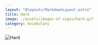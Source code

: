 ```yaml
---
layout: "@layouts/MarkdownLayout.astro"
title: Hard
image: ./assets/images-of-signs/hard.gif
category: Vocabulary
---
```


![Hard](@signs/hard.gif)
